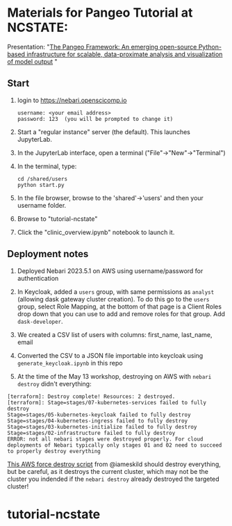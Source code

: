 # Materials for Pangeo Tutorial at NCSTATE: 
Presentation: "[The Pangeo Framework: An emerging open-source Python-based infrastructure for scalable, data-proximate analysis and visualization of model output](https://docs.google.com/presentation/d/1q6Ijst8z8KO25-RGSbMcbFF3XnvidrW1Em1iGQFdeUw/edit?usp=sharing) "

## Start
1. login to https://nebari.openscicomp.io
   ```
   username: <your email address>
   password: 123  (you will be prompted to change it)
   ```
1. Start a "regular instance" server (the default).  This launches JupyterLab.     
1. In the JupyterLab interface, open a terminal ("File"->"New"->"Terminal")
    
1. In the terminal, type:
    ``` shell
    cd /shared/users
    python start.py
    ```
1. In the file browser, browse to the 'shared'->'users' and then your username folder. 
1. Browse to "tutorial-ncstate"
1. Click the "clinic_overview.ipynb" notebook to launch it. 

## Deployment notes
1. Deployed Nebari 2023.5.1 on AWS using username/password for authentication
2. In Keycloak, added a `users` group, with same permissions as `analyst` (allowing dask gateway cluster creation). To do this go to the `users` group, select Role Mapping, at the bottom of that page is a Client Roles drop down that you can use to add and remove roles for that group.  Add `dask-developer`. 
4. We created a CSV list of users with columns: first_name, last_name, email
5. Converted the CSV to a JSON file importable into keycloak using `generate_keycloak.ipynb` in this repo

5. At the time of the May 13 workshop, destroying on AWS with `nebari destroy` didn't everything:
  ```
  [terraform]: Destroy complete! Resources: 2 destroyed.
[terraform]: Stage=stages/07-kubernetes-services failed to fully destroy
Stage=stages/05-kubernetes-keycloak failed to fully destroy
Stage=stages/04-kubernetes-ingress failed to fully destroy
Stage=stages/03-kubernetes-initialize failed to fully destroy
Stage=stages/02-infrastructure failed to fully destroy
ERROR: not all nebari stages were destroyed properly. For cloud deployments of Nebari typically only stages 01 and 02 need to succeed to properly destroy everything
  ```
[This AWS force destroy script](https://github.com/nebari-dev/nebari/blob/develop/scripts/aws-force-destroy.sh) from @iameskild should destroy everything, but be careful, as it destroys the current cluster, which may not be the cluster you indended if the `nebari destroy` already destroyed the targeted cluster!
# tutorial-ncstate

